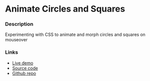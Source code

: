 # Animate Circles and Squares

### Description
Experimenting with CSS to animate and morph circles and squares on mouseover


### Links
+ [Live demo](https://css-animate-circle-to-square.rjlevy.repl.co/)
+ [Source code](https://repl.it/@rjlevy/CSS-animate-circle-to-square)
+ [Github repo](https://github.com/rolandjlevy/css-animate-circle-to-square)
